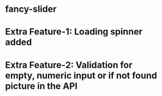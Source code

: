 # fancy-slider

# Extra Feature-1: Loading spinner added

# Extra Feature-2: Validation for empty, numeric input or if not found picture in the API
 
